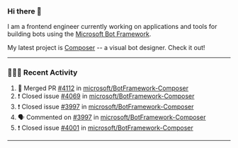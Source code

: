 ### Hi there 👋

I am a frontend engineer currently working on applications and tools for building bots using the [Microsoft Bot Framework](https://dev.botframework.com/).

My latest project is [Composer](https://github.com/microsoft/BotFramework-Composer) -- a visual bot designer. Check it out!

---

### 👨🏻‍💻 Recent Activity

<!--START_SECTION:activity-->
1. 🎉 Merged PR [#4112](https://github.com//microsoft/BotFramework-Composer/pull/4112) in [microsoft/BotFramework-Composer](https://github.com//microsoft/BotFramework-Composer)
2. ❗️ Closed issue [#4069](https://github.com//microsoft/BotFramework-Composer/issues/4069) in [microsoft/BotFramework-Composer](https://github.com//microsoft/BotFramework-Composer)
3. ❗️ Closed issue [#3997](https://github.com//microsoft/BotFramework-Composer/issues/3997) in [microsoft/BotFramework-Composer](https://github.com//microsoft/BotFramework-Composer)
4. 🗣 Commented on [#3997](https://github.com//microsoft/BotFramework-Composer/issues/3997) in [microsoft/BotFramework-Composer](https://github.com//microsoft/BotFramework-Composer)
5. ❗️ Closed issue [#4001](https://github.com//microsoft/BotFramework-Composer/issues/4001) in [microsoft/BotFramework-Composer](https://github.com//microsoft/BotFramework-Composer)
<!--END_SECTION:activity-->

---

<!--
**a-b-r-o-w-n/a-b-r-o-w-n** is a ✨ _special_ ✨ repository because its `README.md` (this file) appears on your GitHub profile.

Here are some ideas to get you started:

- 🔭 I’m currently working on ...
- 🌱 I’m currently learning ...
- 👯 I’m looking to collaborate on ...
- 🤔 I’m looking for help with ...
- 💬 Ask me about ...
- 📫 How to reach me: ...
- 😄 Pronouns: ...
- ⚡ Fun fact: ...
-->
